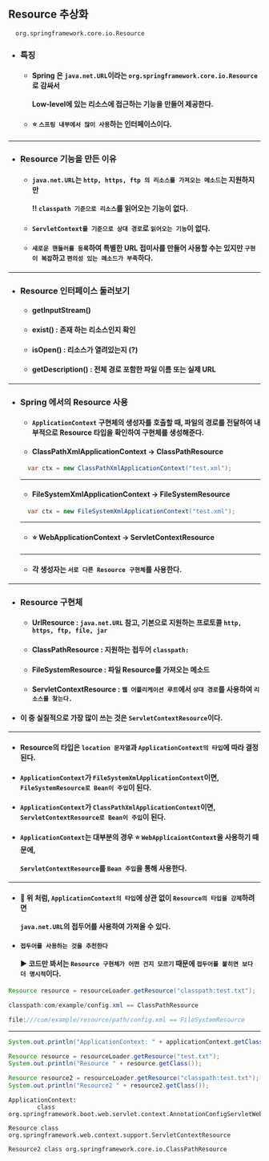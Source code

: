 ## Resource 추상화
  ```
    org.springframework.core.io.Resource   
  ```
  - ### 특징
    - #### Spring 은 `java.net.URL`이라는 `org.springframework.core.io.Resource`로 감싸서 <br><br> Low-level에 있는 리소스에 접근하는 기능을 만들어 제공한다.
    - #### ⭐ `스프링 내부에서 많이 사용`하는 인터페이스이다.
  -------------
  - ### Resource 기능을 만든 이유
    - #### `java.net.URL`는 `http, https, ftp 의 리소스를 가져오는 메소드`는 지원하지만 <br><br> ‼ `classpath 기준으로 리소스`를 읽어오는 기능이 없다.
    - #### `ServletContext를 기준으로 상대 경로`로 `읽어오는 기능`이 없다.
    - #### `새로운 핸들러를 등록`하여 특별한 URL 접미사를 만들어 사용할 수는 있지만 `구현이 복잡`하고 `편의성 있는 메소드가 부족`하다.
-----------
  - ### Resource 인터페이스 둘러보기
    - #### getInputStream() 
    - #### exist() : 존재 하는 리소스인지 확인
    - #### isOpen() : 리소스가 열려있는지 (?)
    - #### getDescription() : 전체 경로 포함한 파일 이름 또는 실제 URL
  ----------
  - ### Spring 에서의 Resource 사용
    - #### `ApplicationContext` 구현체의 생성자를 호출할 때, 파일의 경로를 전달하여 내부적으로 Resource 타입을 확인하여 구현체를 생성해준다.
    - #### ClassPathXmlApplicationContext -> ClassPathResource
    ``` java
      var ctx = new ClassPathXmlApplicationContext("test.xml");
    ```
    -------
    - #### FileSystemXmlApplicationContext -> FileSystemResource
    ``` java
      var ctx = new FileSystemXmlApplicationContext("test.xml");
    ```
    ---------
    - #### ⭐ WebApplicationContext -> ServletContextResource
    ---------
    - #### 각 생성자는 `서로 다른 Resource 구현체`를 사용한다.
  ---------
  - ### Resource 구현체
    - #### UrlResource : `java.net.URL` 참고, 기본으로 지원하는 프로토콜 `http, https, ftp, file, jar`
    - #### ClassPathResource : 지원하는 접두어 `classpath:`
    - #### FileSystemResource : 파일 Resource를 가져오는 메소드
    - #### ServletContextResource : `웹 어플리케이션 루트`에서 `상대 경로`를 사용하여 `리소스를 찾는다.`
  - #### 이 중 실질적으로 가장 많이 쓰는 것은 `ServletContextResource`이다.
  -------------
  - #### Resource의 타입은 `location 문자열`과 `ApplicationContext의 타입`에 따라 결정된다.
  - #### `ApplicationContext`가 `FileSystemXmlApplicationContext`이면, `FileSystemResource로 Bean이 주입`이 된다.
  - #### `ApplicationContext`가 `ClassPathXmlApplicationContext`이면, `ServletContextResource로 Bean이 주입`이 된다.
  - #### `ApplicationContext`는 대부분의 경우 ⭐ `WebApplicaiontContext`을 사용하기 때문에, <br><br> `ServletContextResource`를 `Bean 주입`을 통해 사용한다.
  ----------
  - #### 🔼 위 처럼, `ApplicationContext의 타입`에 상관 없이 `Resource의 타입을 강제`하려면 <br><br> `java.net.URL`의 접두어를 사용하여 가져올 수 있다.
  - #### `접두어를 사용하는 것을 추천한다` <br><br> ▶ 코드만 봐서는 `Resource 구현체가 어떤 건지 모르기` 때문에 `접두어를 붙히면 보다 더 명시적`이다.
  ``` java
  Resource resource = resourceLoader.getResource("classpath:test.txt");
  ```
  ``` java
  classpath:com/example/config.xml == ClassPathResource

  file:///com/example/resource/path/config.xml == FileSystemResource
  ```
  ----------
  ``` java
  System.out.println("ApplicationContext: " + applicationContext.getClass());

  Resource resource = resourceLoader.getResource("test.txt");
  System.out.println("Resource " + resource.getClass());

  Resource resource2 = resourceLoader.getResource("classpath:test.txt");
  System.out.println("Resource2 " + resource2.getClass());
  ```
  ```
  ApplicationContext: 
          class org.springframework.boot.web.servlet.context.AnnotationConfigServletWebServerApplicationContext

  Resource class org.springframework.web.context.support.ServletContextResource

  Resource2 class org.springframework.core.io.ClassPathResource
  ```
